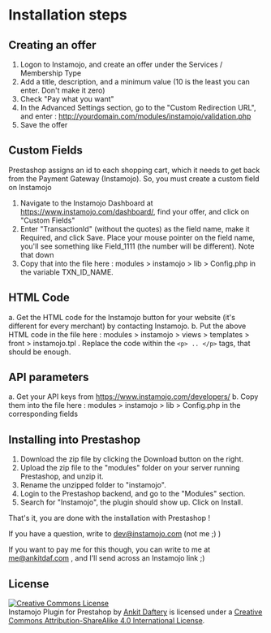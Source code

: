 Installation steps
===================

Creating an offer
------------------

1. Logon to Instamojo, and create an offer under the Services / Membership Type
2. Add a title, description, and a minimum value (10 is the least you can enter. Don't make it zero)
3. Check "Pay what you want"
4. In the Advanced Settings section, go to the "Custom Redirection URL", and enter : http://yourdomain.com/modules/instamojo/validation.php
5. Save the offer


Custom Fields
--------------

Prestashop assigns an id to each shopping cart, which it needs to get back from the Payment Gateway (Instamojo). So, you must create a custom field on Instamojo

1. Navigate to the Instamojo Dashboard at https://www.instamojo.com/dashboard/, find your offer, and click on "Custom Fields"
2. Enter "TransactionId" (without the quotes) as the field name, make it Required, and click Save. Place your mouse pointer on the field name, you'll see something like Field_1111 (the number will be different). Note that down
3. Copy that into the file here : modules > instamojo > lib > Config.php in the variable TXN_ID_NAME. 


HTML Code
---------

a. Get the HTML code for the Instamojo button for your website (it's different for every merchant) by contacting Instamojo.
b. Put the above HTML code in the file here : modules > instamojo > views > templates > front > instamojo.tpl . Replace the code within the `<p> .. </p>` tags, that should be enough.

API parameters
---------------

a. Get your API keys from https://www.instamojo.com/developers/
b. Copy them into the file here : modules > instamojo > lib > Config.php in the corresponding fields


Installing into Prestashop
---------------------------

1. Download the zip file by clicking the Download button on the right.
2. Upload the zip file to the "modules" folder on your server running Prestashop, and unzip it.
3. Rename the unzipped folder to "instamojo".
4. Login to the Prestashop backend, and go to the "Modules" section.
5. Search for "Instamojo", the plugin should show up. Click on Install.

That's it, you are done with the installation with Prestashop !

If you have a question, write to dev@instamojo.com (not me ;) )

If you want to pay me for this though, you can write to me at me@ankitdaf.com , and I'll send across an Instamojo link ;)

License
--------

<a rel="license" href="http://creativecommons.org/licenses/by-sa/4.0/"><img alt="Creative Commons License" style="border-width:0" src="https://i.creativecommons.org/l/by-sa/4.0/88x31.png" /></a><br /><span xmlns:dct="http://purl.org/dc/terms/" property="dct:title">Instamojo Plugin for Prestahop</span> by <a xmlns:cc="http://creativecommons.org/ns#" href="http://ankitdaf.com" property="cc:attributionName" rel="cc:attributionURL">Ankit Daftery</a> is licensed under a <a rel="license" href="http://creativecommons.org/licenses/by-sa/4.0/">Creative Commons Attribution-ShareAlike 4.0 International License</a>.